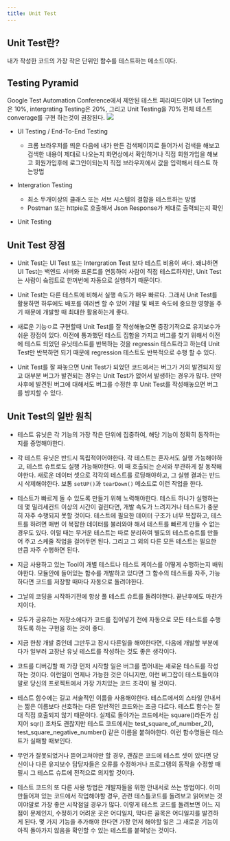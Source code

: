 ```yaml
---
title: Unit Test
---
```


## Unit Test란?

내가 작성한 코드의 가장 작은 단위인 함수를 테스트하는 메소드이다.

## Testing Pyramid

Google Test Automation Conference에서 제안된 테스트 피라미드이며 UI Testing은 10%, intergrating Testing은 20%, 그리고 Unit Testing을 70% 전체 테스트 converage를 구현 하는것이 권장된다.
![](https://images.velog.io/images/kcs15987/post/d0e49113-af4f-40f9-abbd-10f2f8345ff8/image.png)

-   UI Testing / End-To-End Testing

    -   크롬 브라우저를 띄운 다음에 내가 만든 검색페이지로 들어가서 검색을 해보고 검색한 내용이 제대로 나오는지 화면상에서 확인하거나 직접 회원가입을 해보고 회원가입후에 로그인이되는지 직접 브라우저에서 값을 입력해서 테스트 하는방법

-   Intergration Testing

    -   최소 두개이상의 클래스 또는 서브 시스템의 결합을 테스트하는 방법
    -   Postman 또는 httpie로 호출해서 Json Response가 제대로 출력되는지 확인

-   Unit Testing

## Unit Test 장점

-   Unit Test는 UI Test 또는 Intergration Test 보다 테스트 비용이 싸다. 왜냐하면 UI Test는 백엔드 서버와 프론트를 연동하여 사람이 직접 테스트하지만, Unit Test는 사람이 슼립트로 한꺼번에 자동으로 실행하기 때문이다.

-   Unit Test는 다른 테스트에 비해서 실행 속도가 매우 빠르다. 그래서 Unit Test를 활용하면 하루에도 배포를 여러번 할 수 있어 개발 및 배포 속도에 중요한 영향을 주기 때문에 개발할 때 최대한 활용하는게 좋다.

-   새로운 기능ㅇ르 구현할때 Unit Test를 잘 작성해놓으면 중장기적으로 유지보수가 쉬운 장점이 있다. 이전에 통과했던 테스트 집합을 가지고 버그를 찾기 위해서 이전에 테스트 되었던 유닛테스트를 반복하는 것을 regressin 테스트라고 하는데 Unit Test만 반복하면 되기 때문에 regression 테스트도 반복적으로 수행 할 수 있다.

-   Unit Test를 잘 짜놓으면 Unit Test가 되었던 코드에서는 버그가 거의 발견되지 않고 대부분 버그가 발견되는 경우는 Unit Test가 없어서 발생하는 경우가 많다. 만약 사후에 발견된 버그에 대해서도 버그를 수정한 후 Unit Test를 작성해놓으면 버그를 방지할 수 있다.

## Unit Test의 일반 원칙

-   테스트 유닛은 각 기능의 가장 작은 단위에 집중하여, 해당 기능이 정확히 동작하는지를 증명해야한다.

-   각 테스트 유닛은 반드시 독립적이어야한다. 각 테스트는 혼자서도 실행 가능해야하고, 테스트 슈트로도 실행 가능해야한다. 이 때 호출되는 순서와 무관하게 잘 동작해야한다. 새로운 데이터 셋으로 각각의 테스트를 로딩해야하고, 그 실행 결과는 반드시 삭제해야한다. 보통 `setUP()`과 `tearDown()` 메소드로 이런 작업을 한다.

-   테스트가 빠르게 돌 수 있도록 만들기 위해 노력해야한다. 테스트 하나가 실행하는데 몇 밀리세컨드 이상의 시간이 걸린다면, 개발 속도가 느려지거나 테스트가 충분히 자주 수행되지 못할 것이다. 테스트에 필요한 데이터 구조가 너무 복잡하고, 테스트를 하려면 매번 이 복잡한 데이터를 불러와야 해서 테스트를 빠르게 만들 수 없는 경우도 있다. 이럴 때는 무거운 테스트는 따로 분리하여 별도의 테스트슈트를 만들어 주고 스케줄 작업을 걸어두면 된다. 그리고 그 외의 다른 모든 테스트는 필요한 만큼 자주 수행하면 된다.

-   지금 사용하고 있는 Tool이 개별 테스트나 테스트 케이스를 어떻게 수행하는지 배워야한다. 모듈안에 들어있는 함수를 개발하고 있다면 그 함수의 테스트를 자주, 가능하다면 코드를 저장할 때마다 자동으로 돌려야한다.

-   그날의 코딩을 시작하기전에 항상 풀 테스트 슈트를 돌려야한다. 끝난후에도 마찬가지이다.

-   모두가 공유하는 저장소에다가 코드를 집어넣기 전에 자동으로 모든 테스트를 수행하도록 하는 구현을 하는 것이 좋다.

-   지금 한창 개발 중인데 그만두고 잠시 다른일을 해야한다면, 다음에 개발할 부분에다가 일부러 고장난 유닛 테스트를 작성하는 것도 좋은 생각이다.

-   코드를 디버깅할 때 가장 먼저 시작할 일은 버그를 찝어내는 새로운 테스트를 작성하는 것이다. 이런일이 언제나 가능한 것은 아니지만, 이런 버그잡이 테스트들이야말로 당신의 프로젝트에서 가장 가치있는 코드 조각이 될 것이다.

-   테스트 함수에는 길고 서술적인 이름을 사용해야한다. 테스트에서의 스타일 안내서는 짧은 이름보다 선호하는 다른 일반적인 코드와는 조금 다르다. 테스트 함수는 절대 직접 호출되지 않기 때문이다. 실제로 돌아가는 코드에서는 square()라든가 심지어 sqr() 조차도 괜찮지만 테스트 코드에서는 test_square_of_number_2(), test_square_negative_number() 같은 이름을 붙혀야한다. 이런 함수명들은 테스트가 실패할 때보인다.

-   무언가 잘못되었거나 뜯어고쳐야만 할 경우, 괜찮은 코드에 테스트 셋이 있다면 당신이나 다른 유지보수 담당자들은 오류를 수정하거나 프로그램의 동작을 수정할 때 필시 그 테스트 슈트에 전적으로 의지할 것이다.

-   테스트 코드의 또 다른 사용 방법은 개발자들을 위한 안내서로 쓰는 방법이다. 이미 만들어져 있는 코드에서 작업해야할 경우, 관련 테스틀코드를 돌려보고 읽어보는 것이야말로 가장 좋은 시작점일 경우가 많다. 이렇게 테스트 코드를 돌려보면 어느 지점이 문제인지, 수정하기 어려운 곳은 어디일지, 막다른 골목은 어디일지를 발견하게 된다. 몇 가지 기능을 추가해야 한다면 가장 먼저 해야할 일은 그 새로운 기능이 아직 돌아가지 않음을 확인할 수 있는 테스트를 붙혀넣는 것이다.
